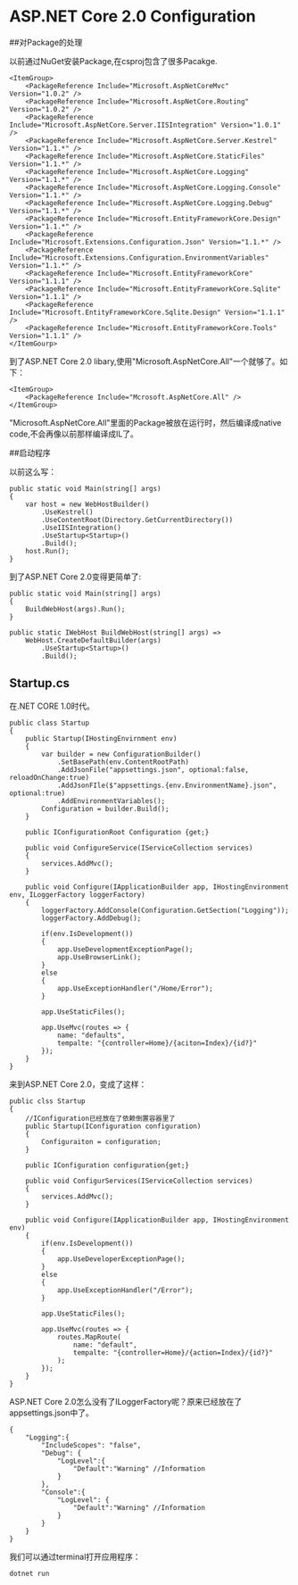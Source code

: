 # ASP.NET Core 2.0 Configuration #

##对Package的处理

以前通过NuGet安装Package,在csproj包含了很多Pacakge.

    <ItemGroup>
		<PackageReference Include="Microsoft.AspNetCoreMvc" Version="1.0.2" />
		<PackageReference Include="Microsoft.AspNetCore.Routing" Version="1.0.2" />
		<PackageReference Include="Microsoft.AspNetCore.Server.IISIntegration" Version="1.0.1" />
		<PackageReference Include="Microsoft.AspNetCore.Server.Kestrel" Version="1.1.*" />
		<PackageReference Include="Microsoft.AspNetCore.StaticFiles" Version="1.1.*" />
		<PackageReference Include="Microsoft.AspNetCore.Logging" Version="1.1.*" />
		<PackageReference Include="Microsoft.AspNetCore.Logging.Console" Version="1.1.*" />
		<PackageReference Include="Microsoft.AspNetCore.Logging.Debug" Version="1.1.*" />
		<PackageReference Include="Microsoft.EntityFrameworkCore.Design" Version="1.1.*" />
		<PackageReference Include="Microsoft.Extensions.Configuration.Json" Version="1.1.*" />
		<PackageReference Include="Microsoft.Extensions.Configuration.EnvironmentVariables" Version="1.1.*" />
		<PackageReference Include="Microsoft.EntityFrameworkCore" Version="1.1.1" />
		<PackageReference Include="Microsoft.EntityFrameworkCore.Sqlite" Version="1.1.1" />
		<PackageReference Include="Microsoft.EntityFrameworkCore.Sqlite.Design" Version="1.1.1" />
		<PackageReference Include="Microsoft.EntityFrameworkCore.Tools" Version="1.1.1" />
	</ItemGourp>

到了ASP.NET Core 2.0 libary,使用"Microsoft.AspNetCore.All"一个就够了。如下：

	<ItemGroup>
		<PackageReference Include="Mcrosoft.AspNetCore.All" />
	</ItemGroup>

"Microsoft.AspNetCore.All"里面的Package被放在运行时，然后编译成native code,不会再像以前那样编译成IL了。

##启动程序

以前这么写：

	public static void Main(string[] args)
	{
		var host = new WebHostBuilder()
			.UseKestrel()
			.UseContentRoot(Directory.GetCurrentDirectory())
			.UseIISIntegration()
			.UseStartup<Startup>()
			.Build();
		host.Run();
	}

到了ASP.NET Core 2.0变得更简单了:

	public static void Main(string[] args)
	{
		BuildWebHost(args).Run();
	}

	public static IWebHost BuildWebHost(string[] args) => 
		WebHost.CreateDefaultBuilder(args)
			.UseStartup<Startup>()
			.Build();


## Startup.cs ##

在.NET CORE 1.0时代。

	public class Startup
	{
		public Startup(IHostingEnvirnment env)
		{
			var builder = new ConfigurationBuilder()
				.SetBasePath(env.ContentRootPath)
				.AddJsonFile("appsettings.json", optional:false, reloadOnChange:true)
				.AddJsonFIle($"appsettings.{env.EnvironmentName}.json", optional:true)
				.AddEnvironmentVariables();
			Configuration = builder.Build();
		}

		public IConfigurationRoot Configuration {get;}

		public void ConfigureService(IServiceCollection services)
		{
			services.AddMvc();
		}

		public void Configure(IApplicationBuilder app, IHostingEnvironment env, ILoggerFactory loggerFactory)
		{
			loggerFactory.AddConsole(Configuration.GetSection("Logging"));
			loggerFactory.AddDebug();

			if(env.IsDevelopment())
			{
				app.UseDevelopmentExceptionPage();
				app.UseBrowserLink();
			}
			else 
			{
				app.UseExceptionHandler("/Home/Error");
			}

			app.UseStaticFiles();

			app.UseMvc(routes => {
				name: "defaults",
				tempalte: "{controller=Home}/{aciton=Index}/{id?}"
			});
		}
	}

来到ASP.NET Core 2.0，变成了这样：
	
	public clss Startup
	{
		//IConfiguration已经放在了依赖倒置容器里了
		public Startup(IConfiguration configuration)
		{
			Configuraiton = configuration;
		}

		public IConfiguration configuration{get;}

		public void ConfigurServices(IServiceCollection services)
		{
			services.AddMvc();
		}

		public void Configure(IApplicationBuilder app, IHostingEnvironment env)
		{
			if(env.IsDevelopment())
			{
				app.UseDeveloperExceptionPage();
			}
			else
			{
				app.UseExceptionHandler("/Error");
			}

			app.UseStaticFiles();

			app.UseMvc(routes => {
				routes.MapRoute(
					name: "default",
					tempalte: "{controller=Home}/{action=Index}/{id?}"
				);
			});
		}
	}

ASP.NET Core 2.0怎么没有了ILoggerFactory呢？原来已经放在了appsettings.json中了。

	{
		"Logging":{
			"IncludeScopes": "false",
			"Debug": {
				"LogLevel":{
					"Default":"Warning" //Information
				}
			},
			"Console":{
				"LogLevel": {
					"Default":"Warning" //Information
				}
			}
		}
	}
我们可以通过terminal打开应用程序：

	dotnet run